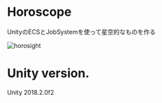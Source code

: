 # Horoscope
UnityのECSとJobSystemを使って星空的なものを作る

![horosight](https://user-images.githubusercontent.com/1702680/42926472-781c553e-8b6c-11e8-966f-c517d78c3022.gif)

# Unity version.
Unity 2018.2.0f2 

